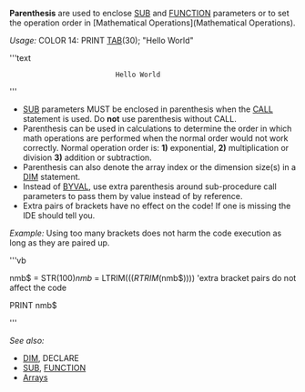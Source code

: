 **Parenthesis** are used to enclose [SUB](SUB) and [FUNCTION](FUNCTION) parameters or to set the operation order in [Mathematical Operations](Mathematical Operations).


*Usage:* COLOR 14: PRINT [TAB](TAB)(30); "Hello World"


'''text


                              Hello World

'''



* [SUB](SUB) parameters MUST be enclosed in parenthesis when the [CALL](CALL) statement is used. Do **not** use parenthesis without CALL.
* Parenthesis can be used in calculations to determine the order in which math operations are performed when the normal order would not work correctly. Normal operation order is: **1)** exponential, **2)** multiplication or division **3)** addition or subtraction.
* Parenthesis can also denote the array index or the dimension size(s) in a [DIM](DIM) statement.
* Instead of [BYVAL](BYVAL), use extra parenthesis around sub-procedure call parameters to pass them by value instead of by reference.
* Extra pairs of brackets have no effect on the code! If one is missing the IDE should tell you.


*Example:* Using too many brackets does not harm the code execution as long as they are paired up.

'''vb

nmb$ = STR$(100)
nmb$ = LTRIM$(((RTRIM$(nmb$))))  'extra bracket pairs do not affect the code

PRINT nmb$ 

'''


*See also:*

* [DIM](DIM), DECLARE
* [SUB](SUB), [FUNCTION](FUNCTION)
* [Arrays](Arrays)




